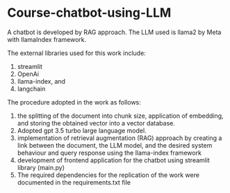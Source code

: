 
# Course-chatbot-using-LLM
A chatbot is developed by RAG approach. The LLM used is llama2 by Meta with llamaIndex framework.

The external libraries used for this work include:

1) streamlit
2) OpenAi
3) llama-index, and
4) langchain

The procedure adopted in the work as follows:

1) the splitting of the document into chunk size, application of embedding, and storing the obtained vector into a vector database. 
2) Adopted gpt 3.5 turbo large language model. 
3) implementation of retrieval augmentation (RAG) approach by creating a link between the document, the LLM model, and the desired system behaviour and query response using the llama-index framework
4) development of frontend application for the chatbot using streamlit library (main.py)
5) The required dependencies for the replication of the work were documented in the requirements.txt file
